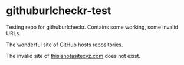 # githuburlcheckr-test
Testing repo for githuburlcheckr. Contains some working, some invalid URLs.

The wonderful site of <a href="http://github.com">GitHub</a> hosts repositories.

The invalid site of <a href="http://thisisnotasitexyz.com">thisisnotasitexyz.com</a> does not exist.


